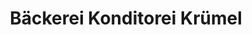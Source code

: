 ---
title: "Bäckerei Konditorei Krümel"
url: /naila/baeckerei-konditorei-kruemel/
shop: Bäckerei
---